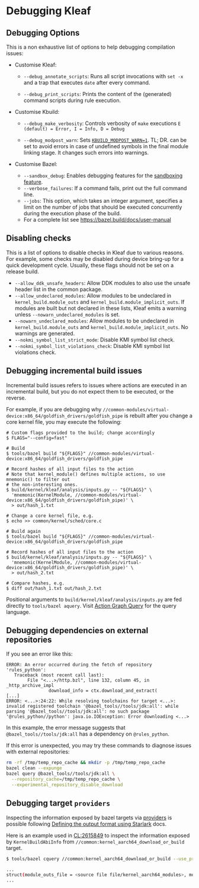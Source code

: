 # Debugging Kleaf

## Debugging Options

This is a non exhaustive list of options to help debugging compilation issues:

*   Customise Kleaf:

    *   `--debug_annotate_scripts`: Runs all script invocations with `set -x`
        and a trap that executes `date` after every command.

    *   `--debug_print_scripts`: Prints the content of the (generated) command
        scripts during rule execution.

*   Customise Kbuild:

    *   `--debug_make_verbosity`: Controls verbosity of `make` executions `E
        (default) = Error, I = Info, D = Debug`

    *   `--debug_modpost_warn`: Sets
        [`KBUILD_MODPOST_WARN=1`](https://www.kernel.org/doc/html/latest/kbuild/kbuild.html#kbuild-modpost-warn).
        TL; DR. can be set to avoid errors in case of undefined symbols in the
        final module linking stage. It changes such errors into warnings.

*   Customise Bazel:

    *   `--sandbox_debug`: Enables debugging features for the
        [sandboxing feature](https://bazel.build/docs/sandboxing).
    *   `--verbose_failures`: If a command fails, print out the full command
        line.
    *   `--jobs`: This option, which takes an integer argument, specifies a
        limit on the number of jobs that should be executed concurrently during
        the execution phase of the build.
    *   For a complete list see https://bazel.build/docs/user-manual

## Disabling checks

This is a list of options to disable checks in Kleaf due to various reasons. For
example, some checks may be disabled during device bring-up for a quick
development cycle. Usually, these flags should not be set on a release build.

*   `--allow_ddk_unsafe_headers`: Allow DDK modules to also use the unsafe
    header list in the common package.
*   `--allow_undeclared_modules`: Allow modules to be undeclared in
    `kernel_build.module_outs` and `kernel_build.module_implicit_outs`. If
    modules are built but not declared in these lists, Kleaf emits a warning
    unless `--nowarn_undeclared_modules` is set.
*   `--nowarn_undeclared_modules`: Allow modules to be undeclared in
    `kernel_build.module_outs` and `kernel_build.module_implicit_outs`. No
    warnings are generated.
*   `--nokmi_symbol_list_strict_mode`: Disable KMI symbol list check.
*   `--nokmi_symbol_list_violations_check`: Disable KMI symbol list violations
    check.

## Debugging incremental build issues

Incremental build issues refers to issues where actions are executed in an
incremental build, but you do not expect them to be executed, or the reverse.

For example, if you are debugging why
`//common-modules/virtual-device:x86_64/goldfish_drivers/goldfish_pipe` is
rebuilt after you change a core kernel file, you may execute the following:

```shell
# Custom flags provided to the build; change accordingly
$ FLAGS="--config=fast"

# Build
$ tools/bazel build "${FLAGS}" //common-modules/virtual-device:x86_64/goldfish_drivers/goldfish_pipe

# Record hashes of all input files to the action
# Note that kernel_module() defines multiple actions, so use mnemonic() to filter out
# the non-interesting ones.
$ build/kernel/kleaf/analysis/inputs.py -- "${FLAGS}" \
  'mnemonic(KernelModule, //common-modules/virtual-device:x86_64/goldfish_drivers/goldfish_pipe)' \
  > out/hash_1.txt

# Change a core kernel file, e.g.
$ echo >> common/kernel/sched/core.c

# Build again
$ tools/bazel build "${FLAGS}" //common-modules/virtual-device:x86_64/goldfish_drivers/goldfish_pipe

# Record hashes of all input files to the action
$ build/kernel/kleaf/analysis/inputs.py -- "${FLAGS}" \
  'mnemonic(KernelModule, //common-modules/virtual-device:x86_64/goldfish_drivers/goldfish_pipe)' \
  > out/hash_2.txt

# Compare hashes, e.g.
$ diff out/hash_1.txt out/hash_2.txt
```

Positional arguments to `build/kernel/kleaf/analysis/inputs.py` are fed directly
to `tools/bazel aquery`. Visit
[Action Graph Query](https://bazel.build/query/aquery) for the query language.

## Debugging dependencies on external repositories

If you see an error like this:

```
ERROR: An error occurred during the fetch of repository 'rules_python':
   Traceback (most recent call last):
        File "<...>/http.bzl", line 132, column 45, in _http_archive_impl
                download_info = ctx.download_and_extract(
[...]
ERROR: <...>:24:22: While resolving toolchains for target <...>: invalid registered toolchain '@bazel_tools//tools/jdk:all': while parsing '@bazel_tools//tools/jdk:all': no such package '@rules_python//python': java.io.IOException: Error downloading <...>
```

In this example, the error message suggests that `@bazel_tools//tools/jdk:all`
has a dependency on `@rules_python`.

If this error is unexpected, you may try these commands to diagnose issues with
external repositories:

```sh
rm -rf /tmp/temp_repo_cache && mkdir -p /tmp/temp_repo_cache
bazel clean --expunge
bazel query @bazel_tools//tools/jdk:all \
  --repository_cache=/tmp/temp_repo_cache \
  --experimental_repository_disable_download
```

## Debugging target `providers`

Inspecting the information exposed by bazel targets via
[providers](https://bazel.build/extending/rules#providers) is possible following
[Defining the output format using Starlark](https://bazel.build/query/cquery#output-format-definition)
docs.

Here is an example used in
[CL:2615849](https://android-review.googlesource.com/c/kernel/build/+/2615849)
to inspect the information exposed by `KernelBuildAbiInfo` from
`//common:kernel_aarch64_download_or_build` target.

```sh
$ tools/bazel cquery //common:kernel_aarch64_download_or_build --use_prebuilt_gki=10283028  --output=starlark --starlark:expr='providers(target)["//build/kernel/kleaf/impl:common_providers.bzl%KernelBuildAbiInfo"]'

...
struct(module_outs_file = <source file file/kernel_aarch64_modules>, modules_staging_archive = <source file file/modules_staging_dir.tar.gz>, src_protected_modules_list = <source file file/gki_aarch64_protected_modules>)
...

```
